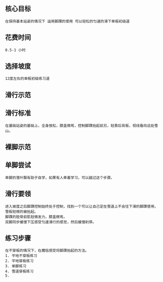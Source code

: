 ## 核心目标
    在保持基本站姿的情况下 运用脚踝的使用 可以轻松的匀速的滑下单板初级道
    
## 花费时间
    0.5-1 小时

## 选择坡度
    12度左右的单板初级练习道
## 滑行示范

## 滑行标准
    在基础站姿的基础上，全身放松，膝盖微弯，控制脚踝抬起前刃，轻靠后背板，视线看向远处雪山。

## 裸脚示范

## 单脚尝试
    单脚的落叶飘有助于自学，如果有人牵着学习，可以越过这个步骤。

## 滑行要领
    进入坡度之后脚踝控制始终处于控制，找到一个可以让自己定在雪道上不会往下滑的脚踝使用，雪板轻微的被抬起。
    脚踝的胫骨前肌轻微发力，膝盖微弯。
    双脚同步缓慢下压感受匀速滑行的感觉，然后缓慢刹停。
    
## 练习步骤
    在不穿板的情况下，在魔毯感受将脚踝抬起的方法。
    1. 平地不穿板练习
    2. 平地穿板练习
    3. 单脚练习
    4. 雪道穿板练习
    5. 